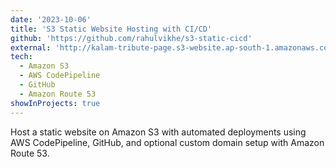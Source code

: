 ```yaml
---
date: '2023-10-06'
title: 'S3 Static Website Hosting with CI/CD'
github: 'https://github.com/rahulvikhe/s3-static-cicd'
external: 'http://kalam-tribute-page.s3-website.ap-south-1.amazonaws.com/'
tech:
  - Amazon S3
  - AWS CodePipeline
  - GitHub
  - Amazon Route 53
showInProjects: true
---
```


Host a static website on Amazon S3 with automated deployments using AWS CodePipeline, GitHub, and optional custom domain setup with Amazon Route 53.
